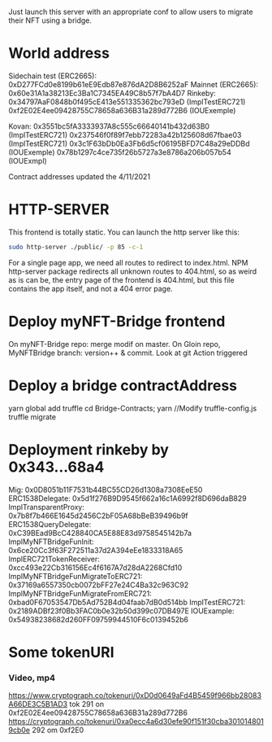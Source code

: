 Just launch this server with an appropriate conf to allow users to migrate their NFT using a bridge.

# World address
Sidechain test (ERC2665): 0xD277FCd0e8199b61eE9Edb87e876dA2D8B6252aF
Mainnet (ERC2665): 0x60e31A1a38213Ec3Ba1C7345EA49C8b57f7bA4D7
Rinkeby: 0x34797AaF0848b0f495cE413e551335362bc793eD (ImplTestERC721)
  0xf2E02E4ee09428755C78658a636B31a289d772B6 (IOUExemple)


Kovan: 0x3551bc5fA3333937A8c555c66640141b432d63B0 (ImplTestERC721)
      0x237546f0f89f7ebb72283a42b125608d67fbae03 (ImplTestERC721)
  0x3c1F63bDb0Ea3Fb6d5cf06195BFD7C48a29eDDBd (IOUExemple)
  0x78b1297c4ce735f26b5727a3e8786a206b057b54 (IOUExmpl)

Contract addresses updated the 4/11/2021

# HTTP-SERVER
This frontend is totally static. You can launch the http server like this:
``` bash
sudo http-server ./public/ -p 85 -c-1
```
For a single page app, we need all routes to redirect to index.html. NPM http-server package redirects all unknown routes to 404.html, so as weird as is can be, the entry page of the frontend is 404.html, but this file contains the app itself, and not a 404 error page.

# Deploy myNFT-Bridge frontend
On myNFT-Bridge repo: merge modif on master.
On Gloin repo, MyNFTBridge branch: version++ & commit.
  Look at git Action triggered

# Deploy a bridge contractAddress
yarn global add truffle
cd Bridge-Contracts; yarn
//Modify truffle-config.js
truffle migrate

# Deployment rinkeby by 0x343...68a4
Mig: 0x0D8051b11F7531b44BC55CD26d1308a7308EeE50
ERC1538Delegate: 0x5d1f276B9D9545f662a16c1A6992f8D696daB829
ImplTransparentProxy: 0x7b8f7b466E1645d2456C2bF05A68bBeB39496b9f
ERC1538QueryDelegate: 0xC39BEad9BcC428840CA5E88E83d9758545142b7a
ImplMyNFTBridgeFunInit: 0x6ce20Cc3f63F272511a37d2A394eEe1833318A65
ImplERC721TokenReceiver: 0xcc493e22Cb316156Ec4f6167A7d28dA2268Cfd10
ImplMyNFTBridgeFunMigrateToERC721: 0x37169a6557350cb0072bFF27e24C4Ba32c963C92
ImplMyNFTBridgeFunMigrateFromERC721: 0xbad0F67053547Db5Ad752B4d04faab7dB0d514bb
ImplTestERC721: 0x2189ADBf23f0Bb3FAC0b0e32b50d399c07DB497E
IOUExample: 0x54938238682d260FF09759944510F6c0139452b6

# Some tokenURI
### Video, mp4
https://www.cryptograph.co/tokenuri/0xD0d0649aFd4B5459f966bb28083A66DE3C5B1AD3
  tok 291 on 0xf2E02E4ee09428755C78658a636B31a289d772B6
https://cryptograph.co/tokenuri/0xa0ecc4a6d30efe90f151f30cba3010148019cb0e
  292 om 0xf2E0
